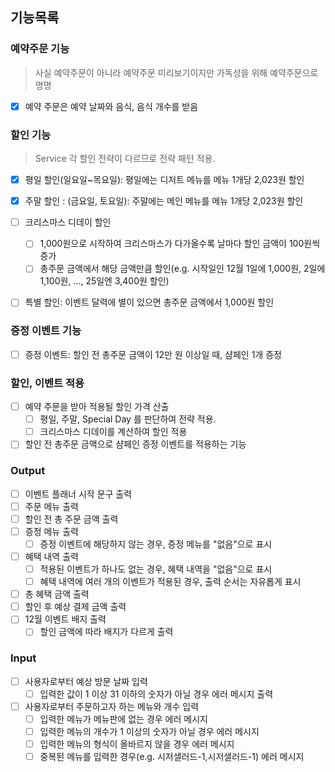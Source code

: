 ## 기능목록

### 예약주문 기능

> 사실 예약주문이 아니라 예약주문 미리보기이지만 가독성을 위해 예약주문으로 명명

- [x]  예약 주문은 예약 날짜와 음식, 음식 개수를 받음

### 할인 기능

> Service 각 할인 전략이 다르므로 전략 패턴 적용.


- [x]  평일 할인(일요일~목요일): 평일에는 디저트 메뉴를 메뉴 1개당 2,023원 할인
- [x]  주말 할인 : (금요일, 토요일): 주말에는 메인 메뉴를 메뉴 1개당 2,023원 할인
- [ ]  크리스마스 디데이 할인
   - [ ]  1,000원으로 시작하여 크리스마스가 다가올수록 날마다 할인 금액이 100원씩 증가
   - [ ]  총주문 금액에서 해당 금액만큼 할인(e.g. 시작일인 12월 1일에 1,000원, 2일에 1,100원, ..., 25일엔 3,400원 할인)
- [ ]  특별 할인: 이벤트 달력에 별이 있으면 총주문 금액에서 1,000원 할인



### 증정 이벤트 기능

- [ ]  증정 이벤트: 할인 전 총주문 금액이 12만 원 이상일 때, 샴페인 1개 증정

### 할인, 이벤트 적용
- [ ]  예약 주문을 받아 적용될 할인 가격 산출
   - [ ]  평일, 주말, Special Day 를 판단하여 전략 적용.
   - [ ]  크리스마스 디데이를 계산하여 할인 적용
- [ ]  할인 전 총주문 금액으로 샴페인 증정 이벤트를 적용하는 기능
### Output

- [ ]  이벤트 플래너 시작 문구 출력
- [ ]  주문 메뉴 출력
- [ ]  할인 전 총 주문 금액 출력
- [ ]  증정 메뉴 출력
   - [ ]  증정 이벤트에 해당하지 않는 경우, 증정 메뉴를 "없음"으로 표시
- [ ]  혜택 내역 출력
   - [ ]  적용된 이벤트가 하나도 없는 경우, 혜택 내역을 "없음"으로 표시
   - [ ]  혜택 내역에 여러 개의 이벤트가 적용된 경우, 출력 순서는 자유롭게 표시
- [ ]  총 혜택 금액 출력
- [ ]  할인 후 예상 결제 금액 출력
- [ ]  12월 이벤트 배지 출력
   - [ ]  할인 금액에 따라 배지가 다르게 출력

### Input

- [ ]  사용자로부터 예상 방문 날짜 입력
   - [ ]  입력한 값이 1 이상 31 이하의 숫자가 아닐 경우 에러 메시지 출력
- [ ]  사용자로부터 주문하고자 하는 메뉴와 개수 입력
   - [ ]  입력한 메뉴가 메뉴판에 없는 경우 에러 메시지
   - [ ]  입력한 메뉴의 개수가 1 이상의 숫자가 아닐 경우 에러 메시지
   - [ ]  입력한 메뉴의 형식이 올바르지 않을 경우 에러 메시지
   - [ ]  중복된 메뉴를 입력한 경우(e.g. 시저샐러드-1,시저샐러드-1) 에러 메시지
